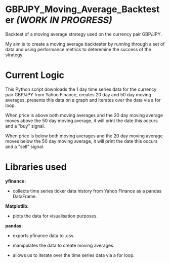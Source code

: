 # GBPJPY_Moving_Average_Backtester ***(WORK IN PROGRESS)***

Backtest of a moving average strategy used on the currency pair GBP/JPY.

My aim is to create a moving average backtester by running through a set of data and using performance metrics to deteremine the success of the strategy.

# Current Logic

This Python script downloads the 1 day time series data for the currency pair GBP/JPY from Yahoo Finance, creates 20 day and 50 day moving averages, presents this data on a graph and iterates over the data via a for loop.

When price is above both moving averages and the 20 day moving average moves above the 50 day moving average, it will print the date this occurs and a "buy" signal.

When price is below both moving averages and the 20 day moving average moves below the 50 day moving average, it will print the date this occurs and a "sell" signal.

# Libraries used
**yfinance:**

- collects time series ticker data history from Yahoo Finance as a pandas DataFrame.

**Matplotlib:**

- plots the data for visualisation purposes.


**pandas:**

- exports yfinance data to .csv.


- manipulates the data to create moving averages.


- allows us to iterate over the time series data via a for loop.
